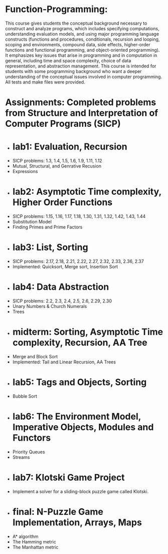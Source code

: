 # Function-Programming:
This course gives students the conceptual background necessary to construct and analyze programs, which includes specifying computations, understanding evaluation models, and using major programming language constructs (functions and procedures, conditionals, recursion and looping, scoping and environments, compound data, side effects, higher-order functions and functional programming, and object-oriented programming). It emphasizes key issues that arise in programming and in computation in general, including time and space complexity, choice of data representation, and abstraction management. This course is intended for students with some programming background who want a deeper understanding of the conceptual issues involved in computer programming. All tests and make files were provided.
# Assignments: Completed problems from Structure and Interpretation of Computer Programs (SICP)
- # lab1: Evaluation, Recursion
- SICP problems: 1.3, 1.4, 1.5, 1.6, 1.9, 1.11, 1.12
- Mutual, Structural, and Genrative Recusion
- Expressions
- # lab2: Asymptotic Time complexity, Higher Order Functions
- SICP problems: 1.15, 1.16, 1.17, 1.18, 1.30, 1.31, 1.32, 1.42, 1.43, 1.44
- Substitution Model
- Finding Primes and Prime Factors
- # lab3: List, Sorting
- SICP problems: 2.17, 2.18, 2.21, 2.22, 2.27, 2.32, 2.33, 2.36, 2.37
- Implemented: Quicksort, Merge sort, Insertion Sort
- # lab4: Data Abstraction
- SICP problems: 2.2, 2.3, 2.4, 2.5, 2.6, 2.29, 2.30
- Unary Numbers & Church Numerals
- Trees
- # midterm: Sorting, Asymptotic Time complexity, Recursion, AA Tree
- Merge and Block Sort
- Implemented: Tail and Linear Recursion, AA Trees
- # lab5: Tags and Objects, Sorting
- Bubble Sort
- # lab6: The Environment Model, Imperative Objects, Modules and Functors
- Priority Queues
- Streams
- # lab7: Klotski Game Project
- Implement a solver for a sliding-block puzzle game called Klotski.
- # final: N-Puzzle Game Implementation, Arrays, Maps
- A* algorithm
- The Hamming metric
- The Manhattan metric
